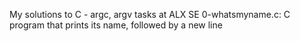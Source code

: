 My solutions to C - argc, argv tasks at ALX SE
0-whatsmyname.c: C program that prints its name, followed by a new line
